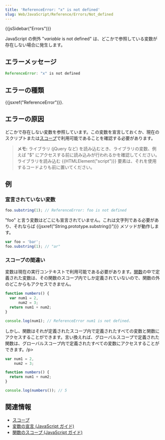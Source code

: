 ```yaml
---
title: 'ReferenceError: "x" is not defined'
slug: Web/JavaScript/Reference/Errors/Not_defined
---
```


{{jsSidebar("Errors")}}

JavaScript の例外 "_variable_ is not defined" は、どこかで参照している変数が存在しない場合に発生します。

## エラーメッセージ

```js
ReferenceError: "x" is not defined
```

## エラーの種類

{{jsxref("ReferenceError")}}.

## エラーの原因

どこかで存在しない変数を参照しています。この変数を宣言しておくか、現在のスクリプトまたは[スコープ](/ja/docs/Glossary/Scope)で利用可能であることを確認する必要があります。

> **メモ:** ライブラリ (jQuery など) を読み込むとき、ライブラリの変数、例えば "$" にアクセスする前に読み込みが行われるかを確認してください。ライブラリを読み込む {{HTMLElement("script")}} 要素は、それを使用するコードよりも前に置いてください。

## 例

### 宣言されていない変数

```js example-bad
foo.substring(1); // ReferenceError: foo is not defined
```

"foo" と言う変数はどこにも宣言されていません。これは文字列である必要があり、それならば {{jsxref("String.prototype.substring()")}} メソッドが動作します。

```js example-good
var foo = 'bar';
foo.substring(1); // "ar"
```

### スコープの間違い

変数は現在の実行コンテキストで利用可能である必要があります。[関数](/ja/docs/Web/JavaScript/Reference/Functions)の中で定義された変数は、その関数のスコープ内でしか定義されていないので、関数の外のどこからもアクセスできません。

```js example-bad
function numbers() {
  var num1 = 2,
      num2 = 3;
  return num1 + num2;
}

console.log(num1); // ReferenceError num1 is not defined.
```

しかし、関数はそれが定義されたスコープ内で定義されたすべての変数と関数にアクセスすることができます。言い換えれば、グローバルスコープで定義された関数は、グローバルスコープ内で定義されたすべての変数にアクセスすることができます。/p>

```js example-good
var num1 = 2,
    num2 = 3;

function numbers() {
  return num1 + num2;
}

console.log(numbers()); // 5
```

## 関連情報

- [スコープ](/ja/docs/Glossary/Scope)
- [変数の宣言 (JavaScript ガイド)](/ja/docs/Web/JavaScript/Guide/Grammar_and_types#declaring_variables)
- [関数のスコープ (JavaScript ガイド)](/ja/docs/Web/JavaScript/Guide/Functions#function_scope/ja/docs/)
